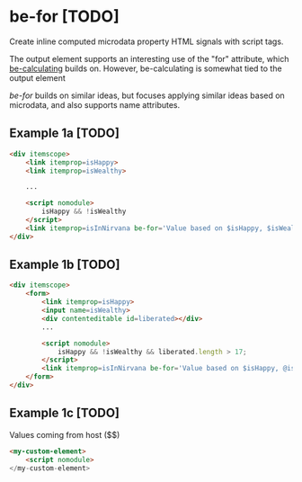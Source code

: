 # be-for [TODO]

Create inline computed microdata property HTML signals with script tags.

The output element supports an interesting use of the "for" attribute, which [be-calculating](https://github.com/bahrus/be-calculating) builds on.  However, be-calculating is somewhat tied to the output element

*be-for* builds on similar ideas, but focuses applying similar ideas based on microdata, and also supports name attributes.

## Example 1a [TODO]

```html
<div itemscope>
    <link itemprop=isHappy>
    <link itemprop=isWealthy>

    ...

    <script nomodule>
        isHappy && !isWealthy
    </script>
    <link itemprop=isInNirvana be-for='Value based on $isHappy, $isWealthy.'>
</div>
```

## Example 1b [TODO]

```html
<div itemscope>
    <form>
        <link itemprop=isHappy>
        <input name=isWealthy>
        <div contenteditable id=liberated></div>
        ...

        <script nomodule>
            isHappy && !isWealthy && liberated.length > 17;
        </script>
        <link itemprop=isInNirvana be-for='Value based on $isHappy, @isWealthy, #liberated.'>
    </form>
</div>
```

## Example 1c [TODO]

Values coming from host ($$)

```html
<my-custom-element>
    <script nomodule>
</my-custom-element>
```

